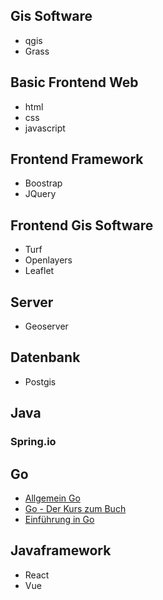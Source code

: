 ## Gis Software

* qgis
* Grass

## Basic Frontend Web
* html
* css
* javascript

## Frontend Framework
* Boostrap
* JQuery

## Frontend Gis Software

* Turf
* Openlayers 
* Leaflet

## Server

* Geoserver

## Datenbank

* Postgis



## Java
### Spring.io
## Go
* [Allgemein Go](https://www.tutorialspoint.com/go/index.htm)
* [Go - Der Kurs zum Buch](https://www.udemy.com/course/go-der-kurs-zum-buch/)
* [Einführung in Go](https://www.udemy.com/course/einfuhrung-in-go/)

## Javaframework

* React
* Vue



